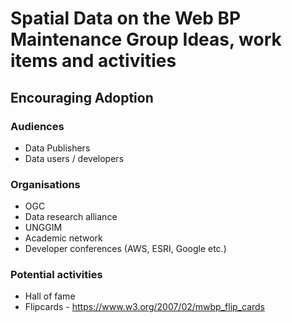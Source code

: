 # Spatial Data on the Web BP Maintenance Group Ideas, work items and activities

## Encouraging Adoption

### Audiences

* Data Publishers
* Data users / developers

### Organisations

* OGC
* Data research alliance
* UNGGIM
* Academic network
* Developer conferences (AWS, ESRI, Google etc.)

### Potential activities

* Hall of fame
* Flipcards - https://www.w3.org/2007/02/mwbp_flip_cards 

